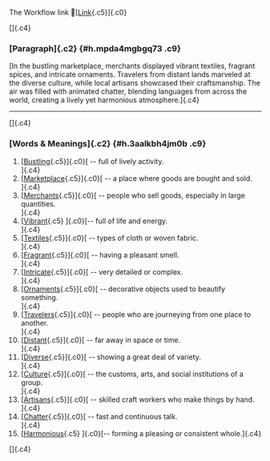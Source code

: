 The Workflow link
👏[[Link](https://www.google.com/url?q=http://www.google.com&sa=D&source=editors&ust=1755812638346375&usg=AOvVaw2-RwK9CsnbaqeQz43Rs4Df){.c5}]{.c0}

[]{.c4}

### [Paragraph]{.c2} {#h.mpda4mgbgq73 .c9}

[In the bustling marketplace, merchants displayed vibrant textiles,
fragrant spices, and intricate ornaments. Travelers from distant lands
marveled at the diverse culture, while local artisans showcased their
craftsmanship. The air was filled with animated chatter, blending
languages from across the world, creating a lively yet harmonious
atmosphere.]{.c4}

------------------------------------------------------------------------

[]{.c4}

### [Words & Meanings]{.c2} {#h.3aalkbh4jm0b .c9}

1.  [[Bustling](https://www.google.com/url?q=http://www.google.com&sa=D&source=editors&ust=1755812638347035&usg=AOvVaw2AYPIhpn531sqzovmFBxck){.c5}]{.c0}[ --
    full of lively activity.\
    ]{.c4}
2.  [[Marketplace](https://www.google.com/url?q=http://www.google.com&sa=D&source=editors&ust=1755812638347151&usg=AOvVaw0PMS1bHWnmbv1QS2XC25pE){.c5}]{.c0}[ --
    a place where goods are bought and sold.\
    ]{.c4}
3.  [[Merchants](https://www.google.com/url?q=http://www.google.com&sa=D&source=editors&ust=1755812638347268&usg=AOvVaw2cDSeZyJ0Mv9F0Tvt7LmSK){.c5}]{.c0}[ --
    people who sell goods, especially in large quantities.\
    ]{.c4}
4.  [[Vibrant](https://www.google.com/url?q=http://www.google.com&sa=D&source=editors&ust=1755812638347392&usg=AOvVaw3SO6IzifmqTAJda_8N5p82){.c5}
    ]{.c0}[-- full of life and energy.\
    ]{.c4}
5.  [[Textiles](https://www.google.com/url?q=http://www.google.com&sa=D&source=editors&ust=1755812638347507&usg=AOvVaw2ZcKNbCrlJ5lfyI5vpZ09w){.c5}]{.c0}[ --
    types of cloth or woven fabric.\
    ]{.c4}
6.  [[Fragrant](https://www.google.com/url?q=http://www.google.com&sa=D&source=editors&ust=1755812638347620&usg=AOvVaw1jEsdRpJKCTxrwcHUPU4U7){.c5}]{.c0}[ --
    having a pleasant smell.\
    ]{.c4}
7.  [[Intricate](https://www.google.com/url?q=http://www.google.com&sa=D&source=editors&ust=1755812638347724&usg=AOvVaw1VYrFWTKq9XbzLgVwVq3d_){.c5}]{.c0}[ --
    very detailed or complex.\
    ]{.c4}
8.  [[Ornaments](https://www.google.com/url?q=http://www.google.com&sa=D&source=editors&ust=1755812638347822&usg=AOvVaw3p4Z0ZVgAbeb6HL22ScaRB){.c5}]{.c0}[ --
    decorative objects used to beautify something.\
    ]{.c4}
9.  [[Travelers](https://www.google.com/url?q=http://www.google.com&sa=D&source=editors&ust=1755812638347951&usg=AOvVaw3V7AEEPNmdi4LR3s7hb6EP){.c5}]{.c0}[ --
    people who are journeying from one place to another.\
    ]{.c4}
10. [[Distant](https://www.google.com/url?q=http://www.google.com&sa=D&source=editors&ust=1755812638348076&usg=AOvVaw2LKZlfCz15OsjE9UlPspMe){.c5}]{.c0}[ --
    far away in space or time.\
    ]{.c4}
11. [[Diverse](https://www.google.com/url?q=http://www.google.com&sa=D&source=editors&ust=1755812638348176&usg=AOvVaw2vsvzCmEfadwdbtW08HEoL){.c5}]{.c0}[ --
    showing a great deal of variety.\
    ]{.c4}
12. [[Culture](https://www.google.com/url?q=http://www.google.com&sa=D&source=editors&ust=1755812638348279&usg=AOvVaw0PY8-fjKyJ_s3mcA_Em8BR){.c5}]{.c0}[ --
    the customs, arts, and social institutions of a group.\
    ]{.c4}
13. [[Artisans](https://www.google.com/url?q=http://www.google.com&sa=D&source=editors&ust=1755812638348422&usg=AOvVaw0GI2jxYysHM1WbU2ExO54s){.c5}]{.c0}[ --
    skilled craft workers who make things by hand.\
    ]{.c4}
14. [[Chatter](https://www.google.com/url?q=http://www.google.com&sa=D&source=editors&ust=1755812638348541&usg=AOvVaw1ARKuS8v5Vs2R_vAcCsK_H){.c5}]{.c0}[ --
    fast and continuous talk.\
    ]{.c4}
15. [[Harmonious](https://www.google.com/url?q=http://www.google.com&sa=D&source=editors&ust=1755812638348644&usg=AOvVaw07quq7a2xqC83enPV3tzhu){.c5}
    ]{.c0}[-- forming a pleasing or consistent whole.]{.c4}

[]{.c4}
